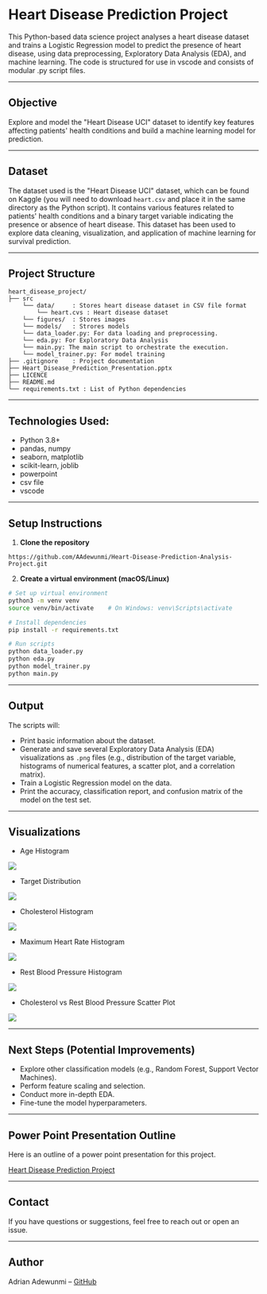 # Heart Disease Prediction Project

This Python-based data science project analyses a heart disease dataset and trains a Logistic Regression model to predict the presence of heart disease, using data preprocessing, Exploratory Data Analysis (EDA), and machine learning. The code is structured for use in vscode and consists of modular .py script files.

---

## Objective

Explore and model the "Heart Disease UCI" dataset to identify key features affecting patients' health conditions and build a machine learning model for prediction. 

---

## Dataset

The dataset used is the "Heart Disease UCI" dataset, which can be found on Kaggle (you will need to download `heart.csv` and place it in the same directory as the Python script). It contains various features related to patients' health conditions and a binary target variable indicating the presence or absence of heart disease. This dataset has been used to explore data cleaning, visualization, and application of machine learning for survival prediction.

---

## Project Structure
```
heart_disease_project/
├── src
    └── data/     : Stores heart disease dataset in CSV file format
        └── heart.cvs : Heart disease dataset
    └── figures/  : Stores images     
    └── models/   : Strores models   
    └── data_loader.py: For data loading and preprocessing.
    └── eda.py: For Exploratory Data Analysis
    └── main.py: The main script to orchestrate the execution.
    └── model_trainer.py: For model training
├── .gitignore    : Project documentation
├── Heart_Disease_Prediction_Presentation.pptx
├── LICENCE
├── README.md
└── requirements.txt : List of Python dependencies  
```
---

## Technologies Used: 

- Python 3.8+
- pandas, numpy
- seaborn, matplotlib
- scikit-learn, joblib
- powerpoint
- csv file
- vscode

---

## Setup Instructions

1. **Clone the repository**

```
https://github.com/AAdewunmi/Heart-Disease-Prediction-Analysis-Project.git
```

2. **Create a virtual environment (macOS/Linux)**

```bash
# Set up virtual environment
python3 -m venv venv
source venv/bin/activate    # On Windows: venv\Scripts\activate

# Install dependencies
pip install -r requirements.txt

# Run scripts
python data_loader.py
python eda.py
python model_trainer.py
python main.py
```
---

## Output

The scripts will:

* Print basic information about the dataset.
* Generate and save several Exploratory Data Analysis (EDA) visualizations as `.png` files (e.g., distribution of the target variable, histograms of numerical features, a scatter plot, and a correlation matrix).
* Train a Logistic Regression model on the data.
* Print the accuracy, classification report, and confusion matrix of the model on the test set.

---

## Visualizations


- Age Histogram

![](src/figures/eda_histogram_Age.png)


- Target Distribution
  
![](src/figures/eda_target_distribution.png)


- Cholesterol Histogram
  
![](src/figures/eda_histogram_Chol.png)


- Maximum Heart Rate Histogram

![](src/figures/eda_histogram_MaxHR.png)


- Rest Blood Pressure Histogram
  
![](src/figures/eda_histogram_RestBP.png)


- Cholesterol vs Rest Blood Pressure Scatter Plot
  
![](src/figures/eda_scatter_chol_trestbps.png)


---

## Next Steps (Potential Improvements)

* Explore other classification models (e.g., Random Forest, Support Vector Machines).
* Perform feature scaling and selection.
* Conduct more in-depth EDA.
* Fine-tune the model hyperparameters.

---

## Power Point Presentation Outline

Here is an outline of a power point presentation for this project. 

[Heart Disease Prediction Project](Heart_Disease_Prediction_Presentation.pptx)

---

## Contact
If you have questions or suggestions, feel free to reach out or open an issue.

---

## Author

Adrian Adewunmi – [GitHub](https://github.com/AAdewunmi)
